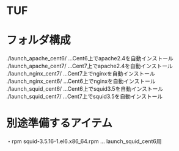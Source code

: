 # TUF

# フォルダ構成
./launch_apache_cent6/  ...Cent6上でapache2.4を自動インストール
./launch_apache_cent7/  ...Cent7上でapache2.4を自動インストール
./launch_nginx_cent7/   ...Cent7上でnginxを自動インストール
./launch_nginx_cent6/   ...Cent6上でnginxを自動インストール
./launch_squid_cent6/   ...Cent6上でsquid3.5を自動インストール
./launch_squid_cent7/   ...Cent7上でsquid3.5を自動インストール

# 別途準備するアイテム
・rpm
    squid-3.5.16-1.el6.x86_64.rpm ... launch_squid_cent6用